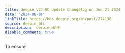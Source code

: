 ```yaml
---
title: deepin V23 RC Update Changelog on Jun 21 2024
date: '2024-08-06'
linkTitle: https://bbs.deepin.org/en/post/274138
source: deepin_bbs
description:  deepin小助手 
disable_comments: true
---
```

To ensure 
